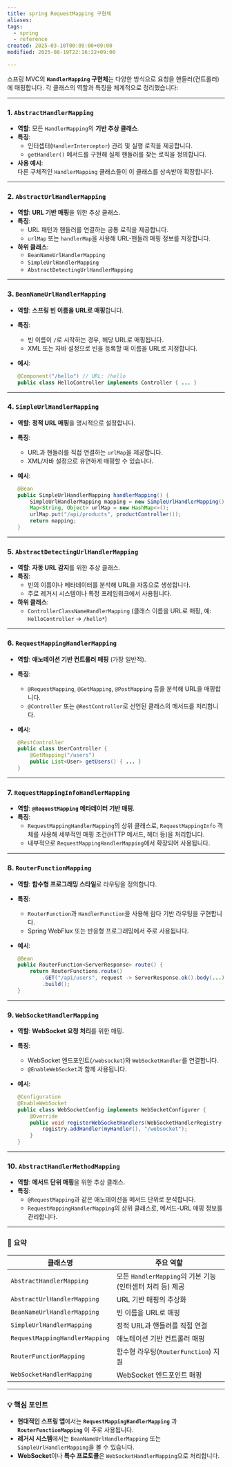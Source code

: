 ```yaml
---
title: spring RequestMapping 구현체
aliases: 
tags:
  - spring
  - reference
created: 2025-03-10T00:09:00+09:00
modified: 2025-08-19T22:16:22+09:00

---
```

스프링 MVC의 **`HandlerMapping` 구현체**는 다양한 방식으로 요청을 핸들러(컨트롤러)에 매핑합니다. 각 클래스의 역할과 특징을 체계적으로 정리했습니다:

---

### 1. **`AbstractHandlerMapping`**
- **역할**: 모든 `HandlerMapping`의 **기반 추상 클래스**.
- **특징**:
  - 인터셉터(`HandlerInterceptor`) 관리 및 실행 로직을 제공합니다.
  - `getHandler()` 메서드를 구현해 실제 핸들러를 찾는 로직을 정의합니다.
- **사용 예시**:  
  다른 구체적인 `HandlerMapping` 클래스들이 이 클래스를 상속받아 확장합니다.

---

### 2. **`AbstractUrlHandlerMapping`**
- **역할**: **URL 기반 매핑**을 위한 추상 클래스.
- **특징**:
  - URL 패턴과 핸들러를 연결하는 공통 로직을 제공합니다.
  - `urlMap` 또는 `handlerMap`을 사용해 URL-핸들러 매핑 정보를 저장합니다.
- **하위 클래스**:
  - `BeanNameUrlHandlerMapping`
  - `SimpleUrlHandlerMapping`
  - `AbstractDetectingUrlHandlerMapping`

---

### 3. **`BeanNameUrlHandlerMapping`**
- **역할**: **스프링 빈 이름을 URL로 매핑**합니다.
- **특징**:
  - 빈 이름이 `/`로 시작하는 경우, 해당 URL로 매핑됩니다.
  - XML 또는 자바 설정으로 빈을 등록할 때 이름을 URL로 지정합니다.
- **예시**:

  ```java
  @Component("/hello") // URL: /hello
  public class HelloController implements Controller { ... }
  ```

---

### 4. **`SimpleUrlHandlerMapping`**
- **역할**: **정적 URL 매핑**을 명시적으로 설정합니다.
- **특징**:
  - URL과 핸들러를 직접 연결하는 `urlMap`을 제공합니다.
  - XML/자바 설정으로 유연하게 매핑할 수 있습니다.
- **예시**:

  ```java
  @Bean
  public SimpleUrlHandlerMapping handlerMapping() {
      SimpleUrlHandlerMapping mapping = new SimpleUrlHandlerMapping();
      Map<String, Object> urlMap = new HashMap<>();
      urlMap.put("/api/products", productController());
      return mapping;
  }
  ```

---

### 5. **`AbstractDetectingUrlHandlerMapping`**
- **역할**: **자동 URL 감지**를 위한 추상 클래스.
- **특징**:
  - 빈의 이름이나 메타데이터를 분석해 URL을 자동으로 생성합니다.
  - 주로 레거시 시스템이나 특정 프레임워크에서 사용됩니다.
- **하위 클래스**:
  - `ControllerClassNameHandlerMapping` (클래스 이름을 URL로 매핑, 예: `HelloController` → `/hello*`)

---

### 6. **`RequestMappingHandlerMapping`**
- **역할**: **애노테이션 기반 컨트롤러 매핑** (가장 일반적).
- **특징**:
  - `@RequestMapping`, `@GetMapping`, `@PostMapping` 등을 분석해 URL을 매핑합니다.
  - `@Controller` 또는 `@RestController`로 선언된 클래스의 메서드를 처리합니다.
- **예시**:

  ```java
  @RestController
  public class UserController {
      @GetMapping("/users")
      public List<User> getUsers() { ... }
  }
  ```

---

### 7. **`RequestMappingInfoHandlerMapping`**
- **역할**: **`@RequestMapping` 메타데이터 기반 매핑**.
- **특징**:
  - `RequestMappingHandlerMapping`의 상위 클래스로, `RequestMappingInfo` 객체를 사용해 세부적인 매핑 조건(HTTP 메서드, 헤더 등)을 처리합니다.
  - 내부적으로 `RequestMappingHandlerMapping`에서 확장되어 사용됩니다.

---

### 8. **`RouterFunctionMapping`**
- **역할**: **함수형 프로그래밍 스타일**로 라우팅을 정의합니다.
- **특징**:
  - `RouterFunction`과 `HandlerFunction`을 사용해 람다 기반 라우팅을 구현합니다.
  - Spring WebFlux 또는 반응형 프로그래밍에서 주로 사용됩니다.
- **예시**:

  ```java
  @Bean
  public RouterFunction<ServerResponse> route() {
      return RouterFunctions.route()
          .GET("/api/users", request -> ServerResponse.ok().body(...))
          .build();
  }
  ```

---

### 9. **`WebSocketHandlerMapping`**
- **역할**: **WebSocket 요청 처리**를 위한 매핑.
- **특징**:
  - WebSocket 엔드포인트(`/websocket`)와 `WebSocketHandler`를 연결합니다.
  - `@EnableWebSocket`과 함께 사용됩니다.
- **예시**:

  ```java
  @Configuration
  @EnableWebSocket
  public class WebSocketConfig implements WebSocketConfigurer {
      @Override
      public void registerWebSocketHandlers(WebSocketHandlerRegistry registry) {
          registry.addHandler(myHandler(), "/websocket");
      }
  }
  ```

---

### 10. **`AbstractHandlerMethodMapping`**
- **역할**: **메서드 단위 매핑**을 위한 추상 클래스.
- **특징**:
  - `@RequestMapping`과 같은 애노테이션을 메서드 단위로 분석합니다.
  - `RequestMappingHandlerMapping`의 상위 클래스로, 메서드-URL 매핑 정보를 관리합니다.

---

### 📌 **요약**
| 클래스명                         | 주요 역할                                                                 |
|----------------------------------|--------------------------------------------------------------------------|
| `AbstractHandlerMapping`         | 모든 `HandlerMapping`의 기본 기능(인터셉터 처리 등) 제공                  |
| `AbstractUrlHandlerMapping`      | URL 기반 매핑의 추상화                                                  |
| `BeanNameUrlHandlerMapping`      | 빈 이름을 URL로 매핑                                                    |
| `SimpleUrlHandlerMapping`        | 정적 URL과 핸들러를 직접 연결                                            |
| `RequestMappingHandlerMapping`   | 애노테이션 기반 컨트롤러 매핑                                           |
| `RouterFunctionMapping`          | 함수형 라우팅(`RouterFunction`) 지원                                     |
| `WebSocketHandlerMapping`        | WebSocket 엔드포인트 매핑                                                |

---

### 💡 **핵심 포인트**
- **현대적인 스프링 앱**에서는 **`RequestMappingHandlerMapping`** 과 **`RouterFunctionMapping`** 이 주로 사용됩니다.
- **레거시 시스템**에서는 `BeanNameUrlHandlerMapping` 또는 `SimpleUrlHandlerMapping`을 볼 수 있습니다.
- **WebSocket**이나 **특수 프로토콜**은 `WebSocketHandlerMapping`으로 처리합니다.